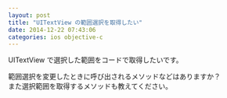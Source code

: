 ```yaml
---
layout: post
title: "UITextView の範囲選択を取得したい"
date: 2014-12-22 07:43:06
categories: ios objective-c
---
```

<p>UITextView で選択した範囲をコードで取得したいです。</p>

<p>範囲選択を変更したときに呼び出されるメソッドなどはありますか？<br>
また選択範囲を取得するメソッドも教えてください。</p>
